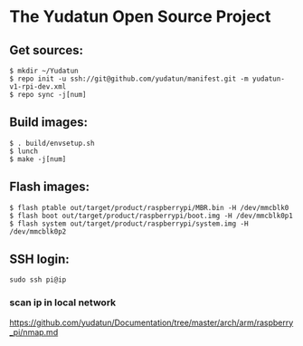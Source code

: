 The Yudatun Open Source Project
========================================

Get sources:
----------------------------------------

```
$ mkdir ~/Yudatun
$ repo init -u ssh://git@github.com/yudatun/manifest.git -m yudatun-v1-rpi-dev.xml
$ repo sync -j[num]
```

Build images:
----------------------------------------

```
$ . build/envsetup.sh
$ lunch
$ make -j[num]
```

Flash images:
----------------------------------------

```
$ flash ptable out/target/product/raspberrypi/MBR.bin -H /dev/mmcblk0
$ flash boot out/target/product/raspberrypi/boot.img -H /dev/mmcblk0p1
$ flash system out/target/product/raspberrypi/system.img -H /dev/mmcblk0p2
```

SSH login:
----------------------------------------

```
sudo ssh pi@ip
```

### scan ip in local network

https://github.com/yudatun/Documentation/tree/master/arch/arm/raspberry_pi/nmap.md
